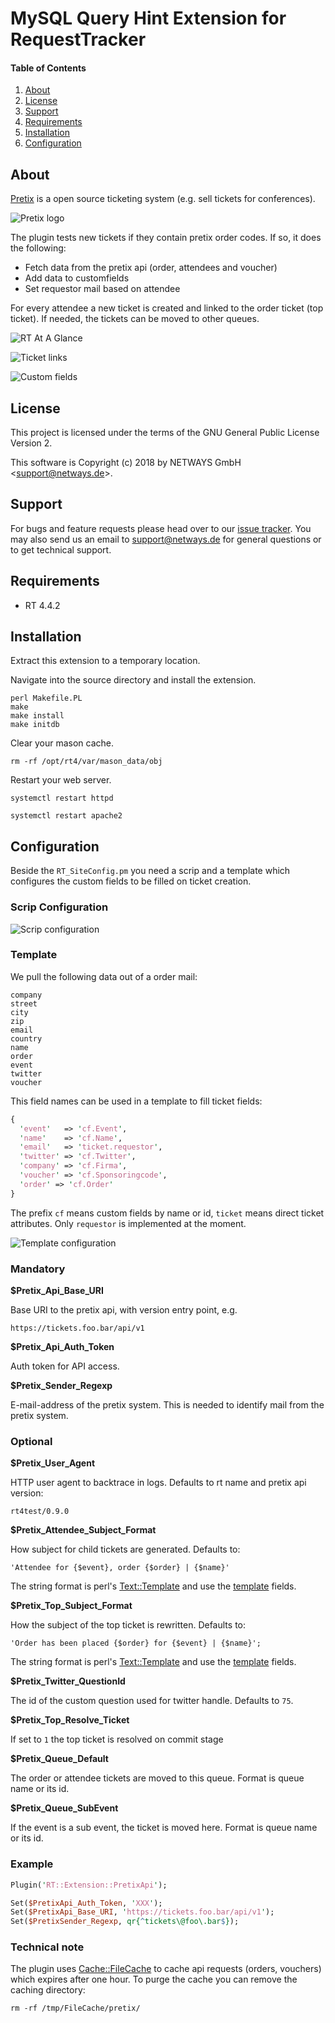 # MySQL Query Hint Extension for RequestTracker

#### Table of Contents

1. [About](#about)
2. [License](#license)
3. [Support](#support)
4. [Requirements](#requirements)
5. [Installation](#installation)
6. [Configuration](#configuration)

## About

[Pretix](https://pretix.eu/) is a open source ticketing system (e.g. sell tickets for conferences).

![Pretix logo](doc/pretix.png)

The plugin tests new tickets if they contain pretix order codes. If so, it does the following:

 * Fetch data from the pretix api (order, attendees and voucher)
 * Add data to customfields
 * Set requestor mail based on attendee

For every attendee a new ticket is created and linked to the order ticket (top ticket). If needed, the tickets
can be moved to other queues.

![RT At A Glance](doc/ticket1.png)

![Ticket links](doc/ticket2.png)

![Custom fields](doc/ticket3.png)

## License

This project is licensed under the terms of the GNU General Public License Version 2.

This software is Copyright (c) 2018 by NETWAYS GmbH <[support@netways.de](mailto:support@netways.de)>.

## Support

For bugs and feature requests please head over to our [issue tracker](https://github.com/NETWAYS/rt-extension-pretixapi/issues).
You may also send us an email to [support@netways.de](mailto:support@netways.de) for general questions or to get technical support.

## Requirements

- RT 4.4.2

## Installation

Extract this extension to a temporary location.

Navigate into the source directory and install the extension.

```
perl Makefile.PL
make
make install
make initdb
```

Clear your mason cache.

```
rm -rf /opt/rt4/var/mason_data/obj
```

Restart your web server.

```
systemctl restart httpd

systemctl restart apache2
```

## Configuration

Beside the ```RT_SiteConfig.pm``` you need a scrip and a template which configures the custom fields to be filled 
on ticket creation.

### Scrip Configuration

![Scrip configuration](doc/scrip-configuration.png)

### Template

We pull the following data out of a order mail:

```
company
street
city
zip
email
country
name
order
event
twitter
voucher
```

This field names can be used in a template to fill ticket fields:

```perl
{
  'event'   => 'cf.Event',
  'name'    => 'cf.Name',
  'email'   => 'ticket.requestor',
  'twitter' => 'cf.Twitter',
  'company' => 'cf.Firma',
  'voucher' => 'cf.Sponsoringcode',
  'order' => 'cf.Order'
}
```

The prefix ```cf``` means custom fields by name or id, ```ticket``` means direct ticket attributes. Only
```requestor``` is implemented at the moment.

![Template configuration](doc/template-configuration.png)
    

### Mandatory

**$Pretix_Api_Base_URI**

Base URI to the pretix api, with version entry point, e.g.

```https://tickets.foo.bar/api/v1```

**$Pretix_Api_Auth_Token**

Auth token for API access.

**$Pretix_Sender_Regexp**

E-mail-address of the pretix system. This is needed to identify mail from the pretix system.

### Optional

**$Pretix_User_Agent**

HTTP user agent to backtrace in logs. Defaults to rt name and pretix api version:

```rt4test/0.9.0```

**$Pretix_Attendee_Subject_Format**

How subject for child tickets are generated. Defaults to:

```'Attendee for {$event}, order {$order} | {$name}'```

The string format is perl's [Text::Template](https://metacpan.org/pod/Text::Template) and 
use the [template](#template) fields.

**$Pretix_Top_Subject_Format**

How the subject of the top ticket is rewritten. Defaults to:

```'Order has been placed {$order} for {$event} | {$name}';```


The string format is perl's [Text::Template](https://metacpan.org/pod/Text::Template) and 
use the [template](#template) fields.

**$Pretix_Twitter_QuestionId**

The id of the custom question used for twitter handle. Defaults to ```75```.

**$Pretix_Top_Resolve_Ticket**

If set to ```1``` the top ticket is resolved on commit stage

**$Pretix_Queue_Default**

The order or attendee tickets are moved to this queue. Format is queue name or its id.

**$Pretix_Queue_SubEvent**

If the event is a sub event, the ticket is moved here. Format is queue name or its id.

### Example

```perl
Plugin('RT::Extension::PretixApi');

Set($PretixApi_Auth_Token, 'XXX');
Set($PretixApi_Base_URI, 'https://tickets.foo.bar/api/v1');
Set($PretixSender_Regexp, qr{^tickets\@foo\.bar$});
```

### Technical note

The plugin uses [Cache::FileCache](https://metacpan.org/pod/Cache::FileCache) to cache api requests (orders, vouchers)
which expires after one hour. To purge the cache you can remove the caching directory:

```
rm -rf /tmp/FileCache/pretix/
```
